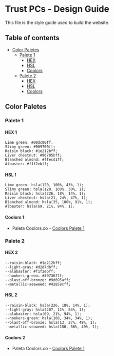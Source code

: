 # Trust PCs - Design Guide

This file is the style guide used to build the website. 

## Table of contents

- [Color Paletes](#color-paletes)
  - [Palete 1](#palete-1)
    - [HEX](#HEX-1)
    - [HSL](#HSL-1)
    - [Coolors](#Coolors-1)
  - [Palete 2](#palete-2)
      - [HEX](#HEX-2)
      - [HSL](#HSL-2)
      - [Coolors](#Coolors-2)

## Color Paletes

### Palete 1
  #### HEX 1
    Lime green: #00dc00ff;
    Slimy green: #009700ff;
    Raisin black: #1e212bff;
    Liver chestnut: #96705bff;
    Blanched almond: #ffecd1ff;
    Albaster: #f1f2ebff;
    
#### HSL 1
    Lime green: hsla(120, 100%, 43%, 1);
    Slimy green: hsla(120, 100%, 30%, 1);
    Raisin black: hsla(226, 18%, 14%, 1);
    Liver chestnut: hsla(21, 24%, 47%, 1);
    Blanched almond: hsla(35, 100%, 91%, 1);
    Albaster: hsla(69, 21%, 94%, 1);
    
#### Coolors 1
- Paleta Coolors.co - [Coolors Palete 1](https://coolors.co/00dc00-009700-1e212b-96705b-ffecd1-f1f2eb)


### Palete 2

  #### HEX 2
    --raisin-black: #1e212bff;
    --light-gray: #d2d7dbff;
    --alabaster: #f1f2ebff;
    --hookers-green: #397367ff;
    --blast-off-bronze: #9d695aff;
    --metallic-seaweed: #42858cff;

  #### HSL 2
    --raisin-black: hsla(226, 18%, 14%, 1);
    --light-gray: hsla(207, 11%, 84%, 1);
    --alabaster: hsla(69, 21%, 94%, 1);
    --hookers-green: hsla(168, 34%, 34%, 1);
    --blast-off-bronze: hsla(13, 27%, 48%, 1);
    --metallic-seaweed: hsla(186, 36%, 40%, 1);

  #### Coolors 2
  - Paleta Coolors.co - [Coolors Palete 1](https://coolors.co/1e212b-d2d7db-f1f2eb-397367-9d695a-42858c)
   

